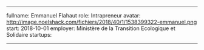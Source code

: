 ------
fullname: Emmanuel Flahaut
role: Intrapreneur
avatar: http://image.noelshack.com/fichiers/2018/40/1/1538399322-emmanuel.png
start: 2018-10-01
employer: Ministère de la Transition Ecologique et Solidaire
startups:

---
